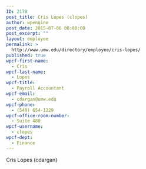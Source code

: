 ```yaml
---
ID: 2178
post_title: Cris Lopes (clopes)
author: wpengine
post_date: 2015-07-06 08:00:00
post_excerpt: ""
layout: employee
permalink: >
  http://www.umw.edu/directory/employee/cris-lopes/
published: true
wpcf-first-name:
  - Cris
wpcf-last-name:
  - Lopes
wpcf-title:
  - Payroll Accountant
wpcf-email:
  - cdargan@umw.edu
wpcf-phone:
  - (540) 654-1229
wpcf-office-room-number:
  - Suite 480
wpcf-username:
  - clopes
wpcf-dept:
  - Finance
---
```

Cris Lopes (cdargan)